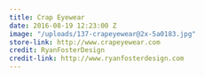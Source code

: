 ```yaml
---
title: Crap Eyewear
date: 2016-08-19 12:23:00 Z
image: "/uploads/137-crapeyewear@2x-5a0183.jpg"
store-link: http://www.crapeyewear.com
credit: RyanFosterDesign
credit-link: http://www.ryanfosterdesign.com
---
```


